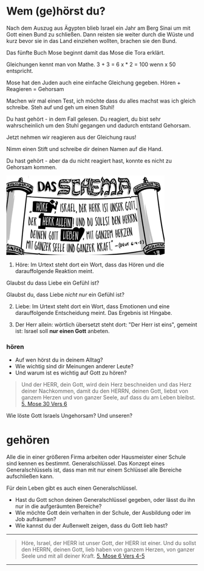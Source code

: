 # Wem (ge)hörst du?

Nach dem Auszug aus Ägypten blieb Israel ein Jahr am Berg Sinai um mit Gott einen Bund zu schließen.
Dann reisten sie weiter durch die Wüste und kurz bevor sie in das Land einziehen wollten, brachen sie den Bund.

Das fünfte Buch Mose beginnt damit das Mose die Tora erklärt.

Gleichungen kennt man von Mathe.
3 + 3 = 6
x * 2 = 100 wenn x 50 entspricht.

Mose hat den Juden auch eine einfache Gleichung gegeben.
Hören + Reagieren = Gehorsam

Machen wir mal einen Test, ich möchte dass du alles machst was ich gleich schreibe.
Steh auf und geh um einen Stuhl!

Du hast gehört - in dem Fall gelesen.
Du reagiert, du bist sehr wahrscheinlich um den Stuhl gegangen und dadurch entstand Gehorsam.

Jetzt nehmen wir reagieren aus der Gleichung raus!

Nimm einen Stift und schreibe dir deinen Namen auf die Hand.

Du hast gehört - aber da du nicht reagiert hast, konnte es nicht zu Gehorsam kommen.

![Das Schema](https://raw.githubusercontent.com/bibel24/bible365/master/img/002_dasschema.png)

1. Höre: Im Urtext steht dort ein Wort, dass das Hören und die darauffolgende Reaktion meint.

Glaubst du dass Liebe ein Gefühl ist? 

Glaubst du, dass Liebe _nicht nur_ ein Gefühl ist?

2. Liebe: Im Urtext steht dort ein Wort, dass Emotionen und eine darauffolgende Entscheidung meint. Das Ergebnis ist Hingabe.

3. Der Herr allein: wörtlich übersetzt steht dort: "Der Herr ist eins", gemeint ist: Israel soll **nur einen Gott** anbeten.


### hören
- Auf wen hörst du in deinem Alltag?
- Wie wichtig sind dir Meinungen anderer Leute?
- Und warum ist es wichtig auf Gott zu hören?

> Und der HERR, dein Gott, wird dein Herz beschneiden und das Herz deiner Nachkommen, damit du den HERRN, deinen Gott, liebst von ganzem Herzen und von ganzer Seele, auf dass du am Leben bleibst.
[5. Mose 30 Vers 6](https://beta.bibleserver.com/LUT/5.Mose30,6)

Wie löste Gott Israels Ungehorsam? Und unseren?

# gehören
Alle die in einer größeren Firma arbeiten oder Hausmeister einer Schule sind kennen es bestimmt. Generalschlüssel.
Das Konzept eines Generalschlüssels ist, dass man mit nur einem Schlüssel alle Bereiche aufschließen kann.

Für dein Leben gibt es auch einen Generalschlüssel.

- Hast du Gott schon deinen Generalschlüssel gegeben, oder lässt du ihn nur in die aufgeräumten Bereiche?
- Wie möchte Gott dein verhalten in der Schule, der Ausbildung oder im Job aufräumen?
- Wie kannst du der Außenwelt zeigen, dass du Gott lieb hast?

---

> Höre, Israel, der HERR ist unser Gott, der HERR ist einer. Und du sollst den HERRN, deinen Gott, lieb haben von ganzem Herzen, von ganzer Seele und mit all deiner Kraft.
[5. Mose 6 Vers 4-5](https://beta.bibleserver.com/LUT/5.Mose6,4-5)

---



